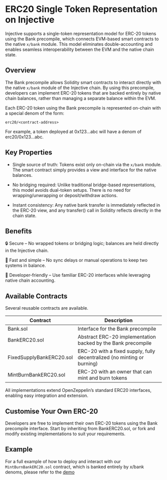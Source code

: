 # ERC20 Single Token Representation on Injective

Injective supports a single-token representation model for ERC-20 tokens using 
the Bank precompile, which connects EVM-based smart contracts to the native 
`x/bank` module. This model eliminates double-accounting and enables seamless 
interoperability between the EVM and the native chain state.

## Overview

The Bank precompile allows Solidity smart contracts to interact directly with 
the native `x/bank` module of the Injective chain. By using this precompile, 
developers can implement ERC-20 tokens that are backed entirely by native chain 
balances, rather than managing a separate balance within the EVM.

Each ERC-20 token using the Bank precompile is represented on-chain with a 
special denom of the form:

```
erc20/<contract-address>
```

For example, a token deployed at 0x123...abc will have a denom of erc20/0x123...abc.

## Key Properties

- Single source of truth: Tokens exist only on-chain via the `x/bank` module. 
The smart contract simply provides a view and interface for the native balances.

- No bridging required: Unlike traditional bridge-based representations, this 
model avoids dual-token setups. There is no need for wrapping/unwrapping or 
deposit/withdraw actions.

- Instant consistency: Any native bank transfer is immediately reflected in the 
ERC-20 view, and any transfer() call in Solidity reflects directly in the chain 
state.

## Benefits

🔒 Secure – No wrapped tokens or bridging logic; balances are held directly in 
the Injective chain.

🚀 Fast and simple – No sync delays or manual operations to keep two systems in 
balance.

🧠 Developer-friendly – Use familiar ERC-20 interfaces while leveraging native 
chain accounting.

## Available Contracts

Several reusable contracts are available.

| Contract                  | Description                                                               |
| ------------------------- | ------------------------------------------------------------------------- |
| Bank.sol                  | Interface for the Bank precompile                                         |
| BankERC20.sol	            | Abstract ERC-20 implementation backed by the Bank precompile              |
| FixedSupplyBankERC20.sol	| ERC-20 with a fixed supply, fully decentralized (no minting or burning)   |
| MintBurnBankERC20.sol	    | ERC-20 with an owner that can mint and burn tokens                        |

All implementations extend OpenZeppelin’s standard ERC20 interfaces, enabling 
easy integration and extension.

## Customise Your Own ERC-20

Developers are free to implement their own ERC-20 tokens using the Bank 
precompile interface. Start by inheriting from BankERC20.sol, or fork and modify 
existing implementations to suit your requirements.

## Example

For a full example of how to deploy and interact with our `MintBurnBankERC20.sol`
contract, which is banked entirely by x/bank denoms, please refer to the 
[demo](demos/erc20/README.md)